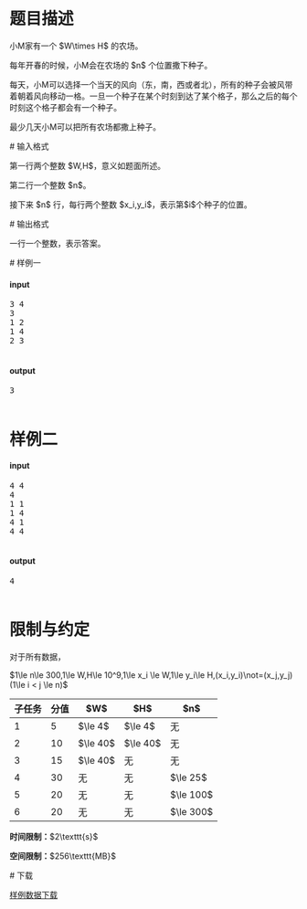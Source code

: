 # 题目描述

<p>小M家有一个 $W\times H$ 的农场。</p>
<p>每年开春的时候，小M会在农场的 $n$ 个位置撒下种子。</p>
<p>每天，小M可以选择一个当天的风向（东，南，西或者北），所有的种子会被风带着朝着风向移动一格。一旦一个种子在某个时刻到达了某个格子，那么之后的每个时刻这个格子都会有一个种子。</p>
<p>最少几天小M可以把所有农场都撒上种子。</p>
# 输入格式


<p>第一行两个整数 $W,H$，意义如题面所述。</p>
<p>第二行一个整数 $n$。</p>
<p>接下来 $n$ 行，每行两个整数 $x_i,y_i$，表示第$i$个种子的位置。</p>
# 输出格式


<p>一行一个整数，表示答案。</p>
# 样例一


<h4>input</h4>
<pre>3 4
3
1 2
1 4
2 3

</pre>

<h4>output</h4>
<pre>3

</pre>

# 样例二


<h4>input</h4>
<pre>4 4
4
1 1
1 4
4 1
4 4

</pre>

<h4>output</h4>
<pre>4

</pre>



# 限制与约定


<p>对于所有数据，</p>
<p>$1\le n\le 300,1\le W,H\le 10^9,1\le x_i \le W,1\le y_i\le H,(x_i,y_i)\not=(x_j,y_j)(1\le i &lt; j \le n)$</p>
<div class="table-responsive">
 <table class="table table-bordered table-text-center table-vertical-middle"><thead><tr><th>子任务</th>
    <th>分值</th>
    <th>$W$</th>
    <th>$H$</th>
    <th>$n$</th>
   </tr></thead><tbody><tr><td>1</td>
    <td>5</td>
    <td>$\le 4$</td>
    <td>$\le 4$</td>
    <td>无</td>
   </tr><tr><td>2</td>
    <td>10</td>
    <td>$\le 40$</td>
    <td>$\le 40$</td>
    <td>无</td>
   </tr><tr><td>3</td>
    <td>15</td>
    <td>$\le 40$</td>
    <td>无</td>
    <td>无</td>
   </tr><tr><td>4</td>
    <td>30</td>
    <td>无</td>
    <td>无</td>
    <td>$\le 25$</td>
   </tr><tr><td>5</td>
    <td>20</td>
    <td>无</td>
    <td>无</td>
    <td>$\le 100$</td>
   </tr><tr><td>6</td>
    <td>20</td>
    <td>无</td>
    <td>无</td>
    <td>$\le 300$</td>
   </tr></tbody></table></div>

<p><strong>时间限制：</strong>$2\texttt{s}$</p>
<p><strong>空间限制：</strong>$256\texttt{MB}$</p>
# 下载


<p><a href="http://uoj.ac/download.php?type=problem&amp;id=355">样例数据下载</a></p>
